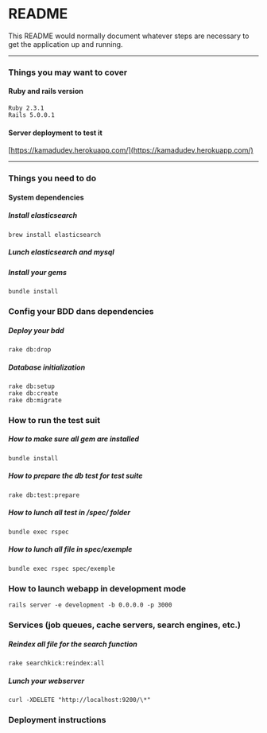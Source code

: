 # README

This README would normally document whatever steps are necessary to get the
application up and running.


--------------------
### Things you may want to cover
#### Ruby and rails version
    Ruby 2.3.1
    Rails 5.0.0.1
    
#### Server deployment to test it
[https://kamadudev.herokuapp.com/](https://kamadudev.herokuapp.com/)


--------------------
### Things you need to do
#### System dependencies
##### Install elasticsearch

    brew install elasticsearch

##### Lunch elasticsearch and mysql
##### Install your gems

    bundle install

### Config your BDD dans dependencies

##### Deploy your bdd

    rake db:drop

##### Database initialization

    rake db:setup
    rake db:create
    rake db:migrate

### How to run the test suit

##### How to make sure all gem are installed

    bundle install

##### How to prepare the db test for test suite

    rake db:test:prepare

##### How to lunch all test in /spec/ folder

    bundle exec rspec

##### How to lunch all file in spec/exemple

    bundle exec rspec spec/exemple

### How to launch webapp in development mode

    rails server -e development -b 0.0.0.0 -p 3000

### Services (job queues, cache servers, search engines, etc.)

##### Reindex all file for the search function

    rake searchkick:reindex:all
    
##### Lunch your webserver

    curl -XDELETE "http://localhost:9200/\*"

### Deployment instructions
